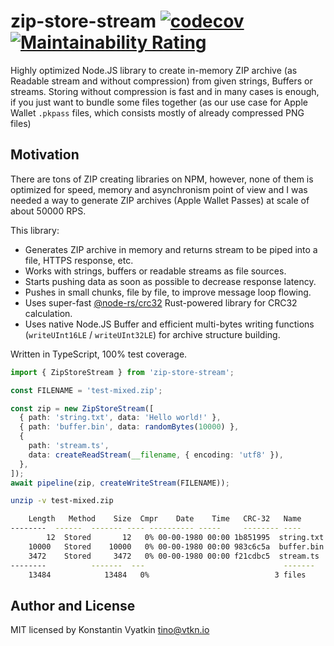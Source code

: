# zip-store-stream [![codecov](https://codecov.io/gh/walletpass/zip-store-stream/branch/master/graph/badge.svg)](https://codecov.io/gh/walletpass/zip-store-stream) [![Maintainability Rating](https://sonarcloud.io/api/project_badges/measure?project=zip-store-stream&metric=sqale_rating)](https://sonarcloud.io/dashboard?id=zip-store-stream)

Highly optimized Node.JS library to create in-memory ZIP archive (as Readable stream and without compression) from given strings, Buffers or streams.
Storing without compression is fast and in many cases is enough, if you just want to bundle some files together (as our use case for Apple Wallet `.pkpass` files, which consists mostly of already compressed PNG files)

## Motivation

There are tons of ZIP creating libraries on NPM, however, none of them is optimized for speed, memory and asynchronism point of view and I was needed a way to generate ZIP archives (Apple Wallet Passes) at scale of about 50000 RPS.

This library:

- Generates ZIP archive in memory and returns stream to be piped into a file, HTTPS response, etc.
- Works with strings, buffers or readable streams as file sources.
- Starts pushing data as soon as possible to decrease response latency.
- Pushes in small chunks, file by file, to improve message loop flowing.
- Uses super-fast [@node-rs/crc32](https://github.com/Brooooooklyn/node-rs/blob/master/packages/crc32/README.md#performance) Rust-powered library for CRC32 calculation.
- Uses native Node.JS Buffer and efficient multi-bytes writing functions (`writeUInt16LE` / `writeUInt32LE`) for archive structure building.

Written in TypeScript, 100% test coverage.

```ts
import { ZipStoreStream } from 'zip-store-stream';

const FILENAME = 'test-mixed.zip';

const zip = new ZipStoreStream([
  { path: 'string.txt', data: 'Hello world!' },
  { path: 'buffer.bin', data: randomBytes(10000) },
  {
    path: 'stream.ts',
    data: createReadStream(__filename, { encoding: 'utf8' }),
  },
]);
await pipeline(zip, createWriteStream(FILENAME));
```

```sh
unzip -v test-mixed.zip

    Length   Method    Size  Cmpr    Date    Time   CRC-32   Name
--------  ------  ------- ---- ---------- -----     -------- ----
        12  Stored       12   0% 00-00-1980 00:00 1b851995  string.txt
    10000   Stored    10000   0% 00-00-1980 00:00 983c6c5a  buffer.bin
    3472    Stored     3472   0% 00-00-1980 00:00 f21cdbc5  stream.ts
--------          -------  ---                               -------
    13484            13484   0%                            3 files

```

## Author and License

MIT licensed by Konstantin Vyatkin <tino@vtkn.io>
